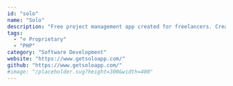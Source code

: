 ```yaml
---
id: "solo"
name: "Solo"
description: "Free project management app created for freelancers. Create contacts, manage tasks, upload files, track project progress, and keep notes."
tags:
  - "⊘ Proprietary"
  - "PHP"
category: "Software Development"
website: "https://www.getsoloapp.com/"
github: "https://www.getsoloapp.com/"
#image: "/placeholder.svg?height=300&width=400"
---
```


